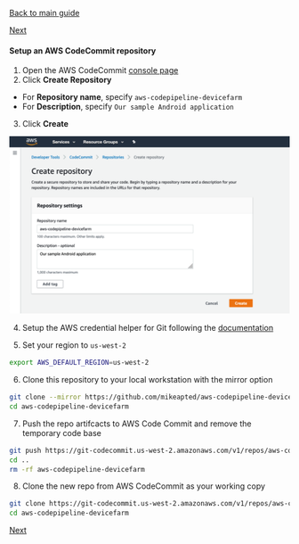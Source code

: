 [Back to main guide](../README.md) 

[Next](code-build.md)

#### Setup an AWS CodeCommit repository

1. Open the AWS CodeCommit [console page](https://us-west-2.console.aws.amazon.com/codesuite/codecommit/repositories?region=us-west-2)
2. Click **Create Repository**
  - For **Repository name**, specify `aws-codepipeline-devicefarm`
  - For **Description**, specify `Our sample Android application`
3. Click **Create**

![](../images/code-commit-1.png)

4. Setup the AWS credential helper for Git following the [documentation](https://docs.aws.amazon.com/codecommit/latest/userguide/setting-up-https-unixes.html#setting-up-https-unixes-credential-helper)

5. Set your region to `us-west-2`

```bash
export AWS_DEFAULT_REGION=us-west-2
```

6. Clone this repository to your local workstation with the mirror option
```bash
git clone --mirror https://github.com/mikeapted/aws-codepipeline-devicefarm.git aws-codepipeline-devicefarm
cd aws-codepipeline-devicefarm
```

7. Push the repo artifcacts to AWS Code Commit and remove the temporary code base
```bash
git push https://git-codecommit.us-west-2.amazonaws.com/v1/repos/aws-codepipeline-devicefarm --all
cd ..
rm -rf aws-codepipeline-devicefarm
```

8. Clone the new repo from AWS CodeCommit as your working copy
```bash
git clone https://git-codecommit.us-west-2.amazonaws.com/v1/repos/aws-codepipeline-devicefarm
cd aws-codepipeline-devicefarm
```

[Next](code-build.md)